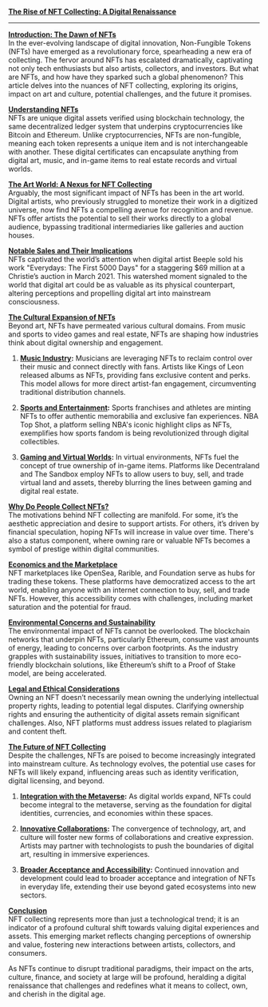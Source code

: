 [**The Rise of NFT Collecting: A Digital Renaissance**](https://example.com/rise-of-nft-collecting)

---

[**Introduction: The Dawn of NFTs**](https://example.com/dawn-of-nfts)  
In the ever-evolving landscape of digital innovation, Non-Fungible Tokens (NFTs) have emerged as a revolutionary force, spearheading a new era of collecting. The fervor around NFTs has escalated dramatically, captivating not only tech enthusiasts but also artists, collectors, and investors. But what are NFTs, and how have they sparked such a global phenomenon? This article delves into the nuances of NFT collecting, exploring its origins, impact on art and culture, potential challenges, and the future it promises.

[**Understanding NFTs**](https://example.com/understanding-nfts)  
NFTs are unique digital assets verified using blockchain technology, the same decentralized ledger system that underpins cryptocurrencies like Bitcoin and Ethereum. Unlike cryptocurrencies, NFTs are non-fungible, meaning each token represents a unique item and is not interchangeable with another. These digital certificates can encapsulate anything from digital art, music, and in-game items to real estate records and virtual worlds.

[**The Art World: A Nexus for NFT Collecting**](https://example.com/nft-in-art)  
Arguably, the most significant impact of NFTs has been in the art world. Digital artists, who previously struggled to monetize their work in a digitized universe, now find NFTs a compelling avenue for recognition and revenue. NFTs offer artists the potential to sell their works directly to a global audience, bypassing traditional intermediaries like galleries and auction houses.

[**Notable Sales and Their Implications**](https://example.com/notable-nft-sales)  
NFTs captivated the world’s attention when digital artist Beeple sold his work "Everydays: The First 5000 Days" for a staggering $69 million at a Christie’s auction in March 2021. This watershed moment signaled to the world that digital art could be as valuable as its physical counterpart, altering perceptions and propelling digital art into mainstream consciousness.

[**The Cultural Expansion of NFTs**](https://example.com/nft-in-culture)  
Beyond art, NFTs have permeated various cultural domains. From music and sports to video games and real estate, NFTs are shaping how industries think about digital ownership and engagement.

1. **[Music Industry](https://example.com/nft-in-music):** Musicians are leveraging NFTs to reclaim control over their music and connect directly with fans. Artists like Kings of Leon released albums as NFTs, providing fans exclusive content and perks. This model allows for more direct artist-fan engagement, circumventing traditional distribution channels.

2. **[Sports and Entertainment](https://example.com/nft-in-sports):** Sports franchises and athletes are minting NFTs to offer authentic memorabilia and exclusive fan experiences. NBA Top Shot, a platform selling NBA's iconic highlight clips as NFTs, exemplifies how sports fandom is being revolutionized through digital collectibles.

3. **[Gaming and Virtual Worlds](https://example.com/nft-in-gaming):** In virtual environments, NFTs fuel the concept of true ownership of in-game items. Platforms like Decentraland and The Sandbox employ NFTs to allow users to buy, sell, and trade virtual land and assets, thereby blurring the lines between gaming and digital real estate.

[**Why Do People Collect NFTs?**](https://example.com/collecting-nfts-reasons)  
The motivations behind NFT collecting are manifold. For some, it’s the aesthetic appreciation and desire to support artists. For others, it’s driven by financial speculation, hoping NFTs will increase in value over time. There's also a status component, where owning rare or valuable NFTs becomes a symbol of prestige within digital communities.

[**Economics and the Marketplace**](https://example.com/nft-marketplace)  
NFT marketplaces like OpenSea, Rarible, and Foundation serve as hubs for trading these tokens. These platforms have democratized access to the art world, enabling anyone with an internet connection to buy, sell, and trade NFTs. However, this accessibility comes with challenges, including market saturation and the potential for fraud.

[**Environmental Concerns and Sustainability**](https://example.com/nft-environment)  
The environmental impact of NFTs cannot be overlooked. The blockchain networks that underpin NFTs, particularly Ethereum, consume vast amounts of energy, leading to concerns over carbon footprints. As the industry grapples with sustainability issues, initiatives to transition to more eco-friendly blockchain solutions, like Ethereum’s shift to a Proof of Stake model, are being accelerated.

[**Legal and Ethical Considerations**](https://example.com/legal-ethical-nft)  
Owning an NFT doesn’t necessarily mean owning the underlying intellectual property rights, leading to potential legal disputes. Clarifying ownership rights and ensuring the authenticity of digital assets remain significant challenges. Also, NFT platforms must address issues related to plagiarism and content theft.

[**The Future of NFT Collecting**](https://example.com/future-nft-collecting)  
Despite the challenges, NFTs are poised to become increasingly integrated into mainstream culture. As technology evolves, the potential use cases for NFTs will likely expand, influencing areas such as identity verification, digital licensing, and beyond.

1. **[Integration with the Metaverse](https://example.com/nft-metaverse):** As digital worlds expand, NFTs could become integral to the metaverse, serving as the foundation for digital identities, currencies, and economies within these spaces.

2. **[Innovative Collaborations](https://example.com/nft-collaborations):** The convergence of technology, art, and culture will foster new forms of collaborations and creative expression. Artists may partner with technologists to push the boundaries of digital art, resulting in immersive experiences.

3. **[Broader Acceptance and Accessibility](https://example.com/nft-acceptance):** Continued innovation and development could lead to broader acceptance and integration of NFTs in everyday life, extending their use beyond gated ecosystems into new sectors.

[**Conclusion**](https://example.com/nft-renaissance-conclusion)  
NFT collecting represents more than just a technological trend; it is an indicator of a profound cultural shift towards valuing digital experiences and assets. This emerging market reflects changing perceptions of ownership and value, fostering new interactions between artists, collectors, and consumers.

As NFTs continue to disrupt traditional paradigms, their impact on the arts, culture, finance, and society at large will be profound, heralding a digital renaissance that challenges and redefines what it means to collect, own, and cherish in the digital age.